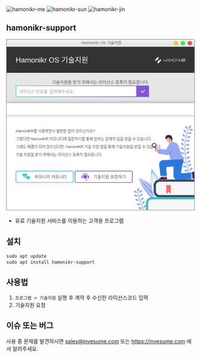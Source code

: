 ![hamonikr-me](https://img.shields.io/badge/hamonikr-me-orange)
![hamonikr-sun](https://img.shields.io/badge/hamonikr-sun-green)
![hamonikr-jin](https://img.shields.io/badge/hamonikr-jin-blue)

## hamonikr-support

![screen1](doc/screen1.png)

- 유료 기술지원 서비스를 이용하는 고객용 프로그램

## 설치
```
sudo apt update
sudo apt install hamonikr-support
```

## 사용법
1) `프로그램 > 기술지원` 실행 후 계약 후 수신한 라이선스코드 입력
2) 기술지원 요청

## 이슈 또는 버그
 사용 중 문제를 발견하시면 sales@invesume.com 또는 https://invesume.com 에서 알려주세요.
